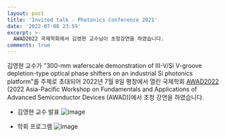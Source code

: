 ```yaml
---
layout: post
title: 'Invited talk - Photonics Conference 2021'
date: '2022-07-08 23:59'
excerpt: >-
  AWAD2022 국제학회에서 김영현 교수님이 초청강연을 하였습니다.  
comments: true
---
```

김영현 교수가 "300-mm waferscale demonstration of III-V/Si V-groove depletion-type optical phase shifters on an industrial Si photonics platform"를 주제로 초대되어 2022년 7월 8일 평창에서 열린 국제학회 [AWAD2022](https://sites.google.com/view/awad-2022) (2022 Asia-Pacific Workshop on Fundamentals and Applications of Advanced Semiconductor Devices (AWAD))에서 초청 강연을 하였습니다. 

- 김영현 교수 발표
![image](https://user-images.githubusercontent.com/32427749/183353811-a9e0468d-2fed-4e88-9aaa-3694ec4cdbe8.png)


- 학회 프로그램 
![image](https://user-images.githubusercontent.com/32427749/183353927-c113e297-5816-45eb-9633-ecdf26ce07c1.png)



